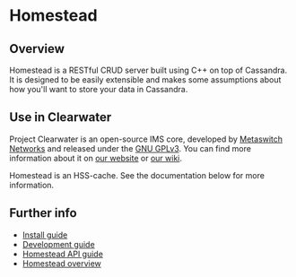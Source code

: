 Homestead
==============

Overview
--------
Homestead is a RESTful CRUD server built using C++ on top of Cassandra. It is designed to
be easily extensible and makes some assumptions about how you'll want to store your data 
in Cassandra.

Use in Clearwater
-----------------
Project Clearwater is an open-source IMS core, developed by [Metaswitch Networks](http://www.metaswitch.com) and released under the [GNU GPLv3](http://www.projectclearwater.org/download/license/). You can find more information about it on [our website](http://www.projectclearwater.org/) or [our wiki](http://clearwater.readthedocs.org/en/latest/).

Homestead is an HSS-cache. See the documentation below for more information.

Further info
------------
* [Install guide](http://clearwater.readthedocs.org/en/latest/Installation_Instructions/index.html)
* [Development guide](docs/development.md)
* [Homestead API guide](docs/homestead_api.md)
* [Homestead overview](docs/homestead_overview.md)

